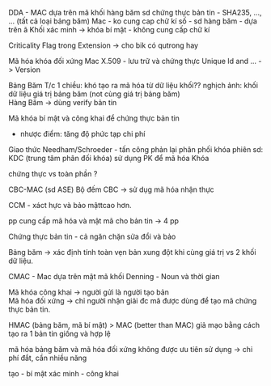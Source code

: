 DDA - MAC dựa trên mã khối
hàng băm sd chứng thực bản tin - SHA235, ..., ... (tất cả loại bảng băm)
Mac - ko cung cap chữ kí số
	- sd hàng băm
	- dựa trên ã Khối
	xác minh -> khóa bí mật
	- không cung cấp chữ kí 
	

Criticality Flag trong Extension -> cho bik có qutrong hay 

Mã hóa khóa đối xứng
Mac
X.509 - lưu trữ và chứng thực 
	Unique Id and ... -> Version 

Bảng Băm
	T/c 1 chiều: khó tạo ra mã hóa từ dữ liệu khối??
	nghịch ảnh: khối dữ liệu giá trị bảng băm (not cùng giá trị bảng băm)  
Hàng Băm -> dùng verify bản tin

Mã khóa bí mật và công khai để chứng thực bản tin 
- nhược điểm: tăng độ phức tạp chi phí

Giao thức Needham/Schroeder - 
	tấn công phản lại
	phân phối khóa phiên sd: KDC (trung tâm phân đối khóa)
	sử dụng PK để mã hóa Khóa 

chứng thực vs toàn phần ?


CBC-MAC (sd ASE)
	Bộ đếm CBC -> sử dụg mã hóa nhận thực

CCM - xáct hực và bảo mậttcao hơn. 

pp cung cấp mã hóa và mật mã cho bản tin -> 4 pp


Chứng thực bản tin - cả ngăn chặn sửa đổi và bảo 

Bảng băm -> xác định tính toàn vẹn bản 
	xung đột khi cùng giá trị vs 2 khối dữ liệu.

CMAC - Mac dựa trên mật mã khối
Denning - Noun và thời gian

Mã khóa công khai -> người gửi là người tạo bản  
Mã hóa đối xứng -> chỉ người nhận giải đc mã
	được dùng để tạo mã chứng thực bản tin.

HMAC (bảng băm, mã bí mật) > MAC (better than MAC)
	giả mạo bằng cách tạo ra 1 bản tin giống và hợp lệ


mã hóa bảng băm và mã hóa đối xứng không được ưu tiên sử dụng -> chi phí đắt, cần nhiều năng 

tạo - bí mật
xác minh - công khai

